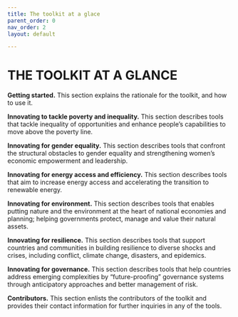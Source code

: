 ```yaml
---
title: The toolkit at a glace
parent_order: 0
nav_order: 2
layout: default

---
```

# THE TOOLKIT AT A GLANCE 

**Getting started.** This section explains the rationale for the toolkit, and how to use it.

**Innovating to tackle poverty and inequality.** This section describes tools that tackle inequality of opportunities and enhance people’s capabilities to move above the poverty line.

**Innovating for gender equality.** This section describes tools that confront the structural obstacles to gender equality and strengthening women’s economic empowerment and leadership.

**Innovating for energy access and efficiency.** This section describes tools that aim to increase energy access and accelerating the transition to renewable energy.

**Innovating for environment.** This section describes tools that enables putting nature and the environment at the heart of national economies and planning; helping governments protect, manage and value their natural assets.

**Innovating for resilience.** This section describes tools that support countries and communities in building resilience to diverse shocks and crises, including conflict, climate change, disasters, and epidemics.

**Innovating for governance.** This section describes tools that help countries address emerging complexities by “future-proofing” governance systems through anticipatory approaches and better management of risk.

**Contributors.** This section enlists the contributors of the toolkit and provides their contact information for further inquiries in any of the tools. 

